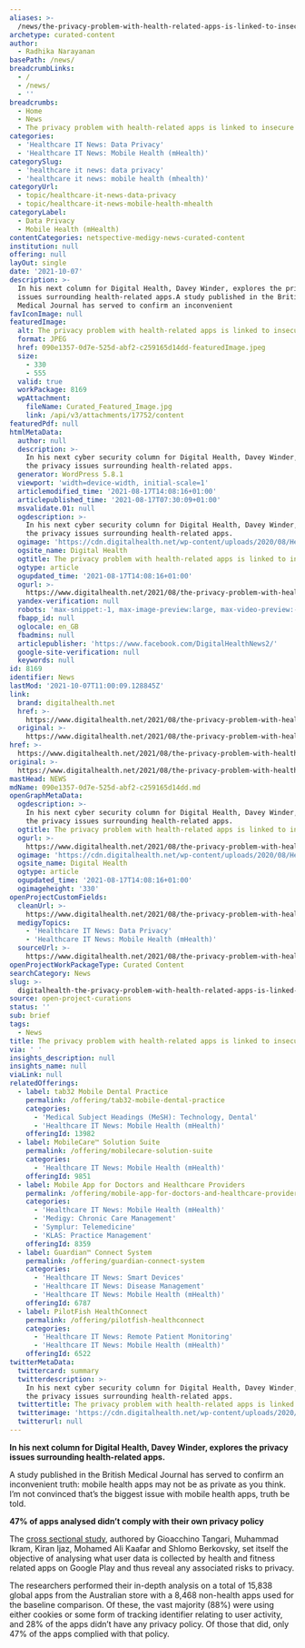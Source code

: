```yaml
---
aliases: >-
  /news/the-privacy-problem-with-health-related-apps-is-linked-to-insecure-coding
archetype: curated-content
author:
  - Radhika Narayanan
basePath: /news/
breadcrumbLinks:
  - /
  - /news/
  - ''
breadcrumbs:
  - Home
  - News
  - The privacy problem with health-related apps is linked to insecure coding
categories:
  - 'Healthcare IT News: Data Privacy'
  - 'Healthcare IT News: Mobile Health (mHealth)'
categorySlug:
  - 'healthcare it news: data privacy'
  - 'healthcare it news: mobile health (mhealth)'
categoryUrl:
  - topic/healthcare-it-news-data-privacy
  - topic/healthcare-it-news-mobile-health-mhealth
categoryLabel:
  - Data Privacy
  - Mobile Health (mHealth)
contentCategories: netspective-medigy-news-curated-content
institution: null
offering: null
layOut: single
date: '2021-10-07'
description: >-
  In his next column for Digital Health, Davey Winder, explores the privacy
  issues surrounding health-related apps.A study published in the British
  Medical Journal has served to confirm an inconvenient 
favIconImage: null
featuredImage:
  alt: The privacy problem with health-related apps is linked to insecure coding
  format: JPEG
  href: 090e1357-0d7e-525d-abf2-c259165d14dd-featuredImage.jpeg
  size:
    - 330
    - 555
  valid: true
  workPackage: 8169
  wpAttachment:
    fileName: Curated_Featured_Image.jpg
    link: /api/v3/attachments/17752/content
featuredPdf: null
htmlMetaData:
  author: null
  description: >-
    In his next cyber security column for Digital Health, Davey Winder, explores
    the privacy issues surrounding health-related apps.
  generator: WordPress 5.8.1
  viewport: 'width=device-width, initial-scale=1'
  articlemodified_time: '2021-08-17T14:08:16+01:00'
  articlepublished_time: '2021-08-17T07:30:09+01:00'
  msvalidate.01: null
  ogdescription: >-
    In his next cyber security column for Digital Health, Davey Winder, explores
    the privacy issues surrounding health-related apps.
  ogimage: 'https://cdn.digitalhealth.net/wp-content/uploads/2020/08/Health-Apps.jpg'
  ogsite_name: Digital Health
  ogtitle: The privacy problem with health-related apps is linked to insecure coding
  ogtype: article
  ogupdated_time: '2021-08-17T14:08:16+01:00'
  ogurl: >-
    https://www.digitalhealth.net/2021/08/the-privacy-problem-with-health-related-apps-is-linked-to-insecure-coding/
  yandex-verification: null
  robots: 'max-snippet:-1, max-image-preview:large, max-video-preview:-1'
  fbapp_id: null
  oglocale: en_GB
  fbadmins: null
  articlepublisher: 'https://www.facebook.com/DigitalHealthNews2/'
  google-site-verification: null
  keywords: null
id: 8169
identifier: News
lastMod: '2021-10-07T11:00:09.128845Z'
link:
  brand: digitalhealth.net
  href: >-
    https://www.digitalhealth.net/2021/08/the-privacy-problem-with-health-related-apps-is-linked-to-insecure-coding/
  original: >-
    https://www.digitalhealth.net/2021/08/the-privacy-problem-with-health-related-apps-is-linked-to-insecure-coding/
href: >-
  https://www.digitalhealth.net/2021/08/the-privacy-problem-with-health-related-apps-is-linked-to-insecure-coding/
original: >-
  https://www.digitalhealth.net/2021/08/the-privacy-problem-with-health-related-apps-is-linked-to-insecure-coding/
mastHead: NEWS
mdName: 090e1357-0d7e-525d-abf2-c259165d14dd.md
openGraphMetaData:
  ogdescription: >-
    In his next cyber security column for Digital Health, Davey Winder, explores
    the privacy issues surrounding health-related apps.
  ogtitle: The privacy problem with health-related apps is linked to insecure coding
  ogurl: >-
    https://www.digitalhealth.net/2021/08/the-privacy-problem-with-health-related-apps-is-linked-to-insecure-coding/
  ogimage: 'https://cdn.digitalhealth.net/wp-content/uploads/2020/08/Health-Apps.jpg'
  ogsite_name: Digital Health
  ogtype: article
  ogupdated_time: '2021-08-17T14:08:16+01:00'
  ogimageheight: '330'
openProjectCustomFields:
  cleanUrl: >-
    https://www.digitalhealth.net/2021/08/the-privacy-problem-with-health-related-apps-is-linked-to-insecure-coding/
  medigyTopics:
    - 'Healthcare IT News: Data Privacy'
    - 'Healthcare IT News: Mobile Health (mHealth)'
  sourceUrl: >-
    https://www.digitalhealth.net/2021/08/the-privacy-problem-with-health-related-apps-is-linked-to-insecure-coding/
openProjectWorkPackageType: Curated Content
searchCategory: News
slug: >-
  digitalhealth-the-privacy-problem-with-health-related-apps-is-linked-to-insecure-coding
source: open-project-curations
status: ''
sub: brief
tags:
  - News
title: The privacy problem with health-related apps is linked to insecure coding
via: ' '
insights_description: null
insights_name: null
viaLink: null
relatedOfferings:
  - label: tab32 Mobile Dental Practice
    permalink: /offering/tab32-mobile-dental-practice
    categories:
      - 'Medical Subject Headings (MeSH): Technology, Dental'
      - 'Healthcare IT News: Mobile Health (mHealth)'
    offeringId: 13982
  - label: MobileCare™ Solution Suite
    permalink: /offering/mobilecare-solution-suite
    categories:
      - 'Healthcare IT News: Mobile Health (mHealth)'
    offeringId: 9851
  - label: Mobile App for Doctors and Healthcare Providers
    permalink: /offering/mobile-app-for-doctors-and-healthcare-providers
    categories:
      - 'Healthcare IT News: Mobile Health (mHealth)'
      - 'Medigy: Chronic Care Management'
      - 'Symplur: Telemedicine'
      - 'KLAS: Practice Management'
    offeringId: 8359
  - label: Guardian™ Connect System
    permalink: /offering/guardian-connect-system
    categories:
      - 'Healthcare IT News: Smart Devices'
      - 'Healthcare IT News: Disease Management'
      - 'Healthcare IT News: Mobile Health (mHealth)'
    offeringId: 6787
  - label: PilotFish HealthConnect
    permalink: /offering/pilotfish-healthconnect
    categories:
      - 'Healthcare IT News: Remote Patient Monitoring'
      - 'Healthcare IT News: Mobile Health (mHealth)'
    offeringId: 6522
twitterMetaData:
  twittercard: summary
  twitterdescription: >-
    In his next cyber security column for Digital Health, Davey Winder, explores
    the privacy issues surrounding health-related apps.
  twittertitle: The privacy problem with health-related apps is linked to insecure coding
  twitterimage: 'https://cdn.digitalhealth.net/wp-content/uploads/2020/08/Health-Apps.jpg'
  twitterurl: null
---
```

<p><strong>In his next column for Digital Health, Davey Winder, explores the privacy issues surrounding health-related apps.</strong></p><p>A study published in the British Medical Journal has served to confirm an inconvenient truth: mobile health apps may not be as private as you think. I’m not convinced that’s the biggest issue with mobile health apps, truth be told.</p><p><strong>47% of apps analysed didn’t comply with their own privacy policy</strong></p><p>The <a href="https://www.bmj.com/content/373/bmj.n1248">cross sectional study</a>, authored by Gioacchino Tangari, Muhammad Ikram, Kiran Ijaz, Mohamed Ali Kaafar and Shlomo Berkovsky, set itself the objective of analysing what user data is collected by health and fitness related apps on Google Play and thus reveal any associated risks to privacy.</p><p>The researchers performed their in-depth analysis on a total of 15,838 global apps from the Australian store with a 8,468 non-health apps used for the baseline comparison. Of these, the vast majority (88%) were using either cookies or some form of tracking identifier relating to user activity, and 28% of the apps didn’t have any privacy policy. Of those that did, only 47% of the apps complied with that policy.</p>